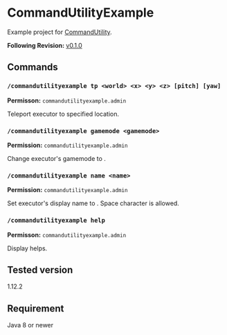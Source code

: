 # CommandUtilityExample

Example project for [CommandUtility](https://github.com/kuro46/CommandUtility).

**Following Revision:** [v0.1.0](https://github.com/kuro46/CommandUtility/tree/v0.1.0)

## Commands

### `/commandutilityexample tp <world> <x> <y> <z> [pitch] [yaw]`

**Permisson:** `commandutilityexample.admin`

Teleport executor to specified location.

### `/commandutilityexample gamemode <gamemode>`

**Permission:** `commandutilityexample.admin`

Change executor's gamemode to <gamemode>.

### `/commandutilityexample name <name>`

**Permission:** `commandutilityexample.admin`

Set executor's display name to <name>. Space character is allowed.

### `/commandutilityexample help`

**Permisson:** `commandutilityexample.admin`

Display helps.

## Tested version

1.12.2

## Requirement

Java 8 or newer
